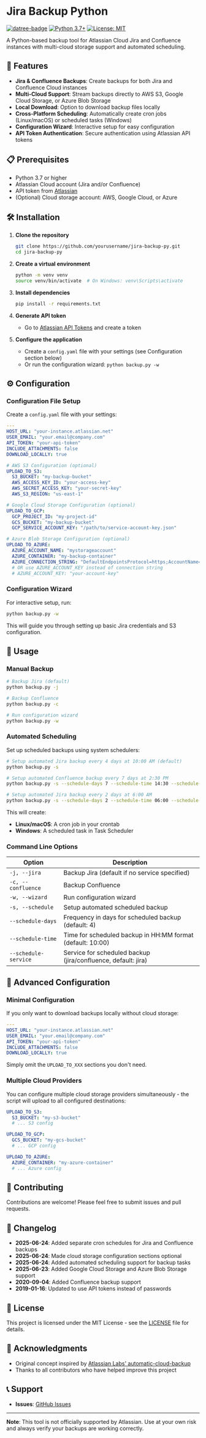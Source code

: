 # Jira Backup Python

[![datree-badge](https://s3.amazonaws.com/catalog.static.datree.io/datree-badge-28px.svg)](https://datree.io/?src=badge)
[![Python 3.7+](https://img.shields.io/badge/python-3.7+-blue.svg)](https://www.python.org/downloads/)
[![License: MIT](https://img.shields.io/badge/License-MIT-yellow.svg)](https://opensource.org/licenses/MIT)

A Python-based backup tool for Atlassian Cloud Jira and Confluence instances with multi-cloud storage support and automated scheduling.

## 🚀 Features

- **Jira & Confluence Backups**: Create backups for both Jira and Confluence Cloud instances
- **Multi-Cloud Support**: Stream backups directly to AWS S3, Google Cloud Storage, or Azure Blob Storage
- **Local Download**: Option to download backup files locally
- **Cross-Platform Scheduling**: Automatically create cron jobs (Linux/macOS) or scheduled tasks (Windows)
- **Configuration Wizard**: Interactive setup for easy configuration
- **API Token Authentication**: Secure authentication using Atlassian API tokens

## 📋 Prerequisites

- Python 3.7 or higher
- Atlassian Cloud account (Jira and/or Confluence)
- API token from [Atlassian](https://id.atlassian.com/manage/api-tokens)
- (Optional) Cloud storage account: AWS, Google Cloud, or Azure

## 🛠️ Installation

1. **Clone the repository**
   ```bash
   git clone https://github.com/yourusername/jira-backup-py.git
   cd jira-backup-py
   ```

2. **Create a virtual environment**
   ```bash
   python -m venv venv
   source venv/bin/activate  # On Windows: venv\Scripts\activate
   ```

3. **Install dependencies**
   ```bash
   pip install -r requirements.txt
   ```

4. **Generate API token**
   - Go to [Atlassian API Tokens](https://id.atlassian.com/manage/api-tokens) and create a token
   
5. **Configure the application**
   - Create a `config.yaml` file with your settings (see Configuration section below)
   - Or run the configuration wizard: `python backup.py -w`

## ⚙️ Configuration

### Configuration File Setup

Create a `config.yaml` file with your settings:

```yaml
---
HOST_URL: "your-instance.atlassian.net"
USER_EMAIL: "your.email@company.com"
API_TOKEN: "your-api-token"
INCLUDE_ATTACHMENTS: false
DOWNLOAD_LOCALLY: true

# AWS S3 Configuration (optional)
UPLOAD_TO_S3:
  S3_BUCKET: "my-backup-bucket"
  AWS_ACCESS_KEY_ID: "your-access-key"
  AWS_SECRET_ACCESS_KEY: "your-secret-key"
  AWS_S3_REGION: "us-east-1"

# Google Cloud Storage Configuration (optional)
UPLOAD_TO_GCP:
  GCP_PROJECT_ID: "my-project-id"
  GCS_BUCKET: "my-backup-bucket"
  GCP_SERVICE_ACCOUNT_KEY: "/path/to/service-account-key.json"

# Azure Blob Storage Configuration (optional)
UPLOAD_TO_AZURE:
  AZURE_ACCOUNT_NAME: "mystorageaccount"
  AZURE_CONTAINER: "my-backup-container"
  AZURE_CONNECTION_STRING: "DefaultEndpointsProtocol=https;AccountName=..."
  # OR use AZURE_ACCOUNT_KEY instead of connection string
  # AZURE_ACCOUNT_KEY: "your-account-key"
```

### Configuration Wizard

For interactive setup, run:
```bash
python backup.py -w
```

This will guide you through setting up basic Jira credentials and S3 configuration.

## 🚀 Usage

### Manual Backup

```bash
# Backup Jira (default)
python backup.py -j

# Backup Confluence
python backup.py -c

# Run configuration wizard
python backup.py -w
```

### Automated Scheduling

Set up scheduled backups using system schedulers:

```bash
# Setup automated Jira backup every 4 days at 10:00 AM (default)
python backup.py -s

# Setup automated Confluence backup every 7 days at 2:30 PM  
python backup.py -s --schedule-days 7 --schedule-time 14:30 --schedule-service confluence

# Setup automated Jira backup every 2 days at 6:00 AM
python backup.py -s --schedule-days 2 --schedule-time 06:00 --schedule-service jira
```

This will create:
- **Linux/macOS**: A cron job in your crontab
- **Windows**: A scheduled task in Task Scheduler

### Command Line Options

| Option | Description |
|--------|-------------|
| `-j, --jira` | Backup Jira (default if no service specified) |
| `-c, --confluence` | Backup Confluence |
| `-w, --wizard` | Run configuration wizard |
| `-s, --schedule` | Setup automated scheduled backup |
| `--schedule-days` | Frequency in days for scheduled backup (default: 4) |
| `--schedule-time` | Time for scheduled backup in HH:MM format (default: 10:00) |
| `--schedule-service` | Service for scheduled backup (jira/confluence, default: jira) |

## 🔧 Advanced Configuration

### Minimal Configuration

If you only want to download backups locally without cloud storage:

```yaml
---
HOST_URL: "your-instance.atlassian.net"
USER_EMAIL: "your.email@company.com"
API_TOKEN: "your-api-token"
INCLUDE_ATTACHMENTS: false
DOWNLOAD_LOCALLY: true
```

Simply omit the `UPLOAD_TO_XXX` sections you don't need.

### Multiple Cloud Providers

You can configure multiple cloud storage providers simultaneously - the script will upload to all configured destinations:

```yaml
UPLOAD_TO_S3:
  S3_BUCKET: "my-s3-bucket"
  # ... S3 config

UPLOAD_TO_GCP:
  GCS_BUCKET: "my-gcs-bucket"
  # ... GCP config

UPLOAD_TO_AZURE:
  AZURE_CONTAINER: "my-azure-container"
  # ... Azure config
```

## 🤝 Contributing

Contributions are welcome! Please feel free to submit issues and pull requests.

## 📝 Changelog

- **2025-06-24**: Added separate cron schedules for Jira and Confluence backups
- **2025-06-24**: Made cloud storage configuration sections optional
- **2025-06-24**: Added automated scheduling support for backup tasks
- **2025-06-23**: Added Google Cloud Storage and Azure Blob Storage support
- **2020-09-04**: Added Confluence backup support
- **2019-01-16**: Updated to use API tokens instead of passwords

## 📜 License

This project is licensed under the MIT License - see the [LICENSE](LICENSE) file for details.

## 🙏 Acknowledgments

- Original concept inspired by [Atlassian Labs' automatic-cloud-backup](https://bitbucket.org/atlassianlabs/automatic-cloud-backup/)
- Thanks to all contributors who have helped improve this project

## 📞 Support

- **Issues**: [GitHub Issues](https://github.com/yourusername/jira-backup-py/issues)

---

**Note**: This tool is not officially supported by Atlassian. Use at your own risk and always verify your backups are working correctly.